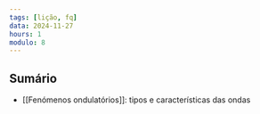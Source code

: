 ```yaml
---
tags: [lição, fq]
data: 2024-11-27
hours: 1
modulo: 8
---
```


## Sumário
- [[Fenómenos ondulatórios]]: tipos e características das ondas